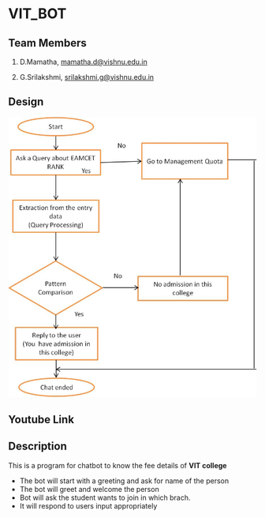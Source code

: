 # VIT_BOT
## Team Members
1. D.Mamatha, mamatha.d@vishnu.edu.in

2. G.Srilakshmi, srilakshmi.g@vishnu.edu.in
## Design
![Design](https://github.com/MAMATHA35/Chatbot/blob/main/Picture2.jpg)
## Youtube Link

## Description
This is a program for chatbot to know the fee details of **VIT college**
  + The bot will start with a greeting and ask for name of the person
  + The bot will greet and welcome the person
  + Bot will ask the student wants to join in which brach.
  + It will respond to users input appropriately

